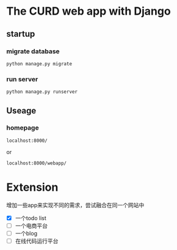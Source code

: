 # The CURD web app with Django


## startup

### migrate database
```shell
python manage.py migrate
```

### run server
```shell
python manage.py runserver
```

## Useage

### homepage
```
localhost:8000/
```
or

```
localhost:8000/webapp/
```


# Extension

增加一些app来实现不同的需求，尝试融合在同一个网站中

- [x] 一个todo list
- [ ] 一个电商平台
- [ ] 一个blog
- [ ] 在线代码运行平台